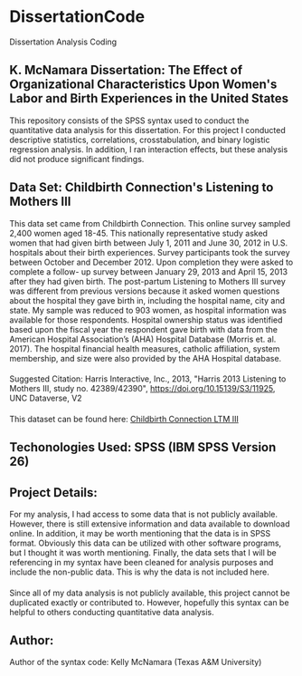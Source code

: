 # DissertationCode
Dissertation Analysis Coding
## K. McNamara Dissertation: The Effect of Organizational Characteristics Upon Women's Labor and Birth Experiences in the United States
This repository consists of the SPSS syntax used to conduct the quantitative data analysis for this dissertation. For this project I conducted descriptive statistics, correlations, crosstabulation, and binary logistic regression analysis. In addition, I ran interaction effects, but these analysis did not produce significant findings.
## Data Set: Childbirth Connection's Listening to Mothers III
This data set came from Childbirth Connection. This online survey sampled 2,400 women aged 18-45. This nationally representative study asked women that had given birth between July 1, 2011 and June 30, 2012 in U.S. hospitals about their birth experiences. Survey participants took the survey between October and December 2012. Upon completion they were asked to complete a follow- up survey between January 29, 2013 and April 15, 2013 after they had given birth. The post-partum Listening to Mothers III survey was different from previous versions because it asked women questions about the hospital they gave birth in, including the hospital name, city and state. My sample was reduced to 903 women, as hospital information was available for those respondents. Hospital ownership status was identified based upon the fiscal year the respondent gave birth with data from the American Hospital Association’s (AHA) Hospital Database (Morris et. al. 2017). The hospital financial health measures, catholic affiliation, system membership, and size were also provided by the AHA Hospital database.
####
Suggested Citation: Harris Interactive, Inc., 2013, "Harris 2013 Listening to Mothers III, study no. 42389/42390", https://doi.org/10.15139/S3/11925, UNC Dataverse, V2
####
This dataset can be found here: [Childbirth Connection LTM III](https://dataverse.unc.edu/dataset.xhtml?persistentId=doi:10.15139/S3/11925&studyListingIndex=0_18875299f82a36fd0aae67b748c3)
####
## Techonologies Used: SPSS (IBM SPSS Version 26)
####
## Project Details:
For my analysis, I had access to some data that is not publicly available. However, there is still extensive information and data available to download online. In addition, it may be worth mentioning that the data is in SPSS format. Obviously this data can be utilized with other software programs, but I thought it was worth mentioning. Finally, the data sets that I will be referencing in my syntax have been cleaned for analysis purposes and include the non-public data. This is why the data is not included here.
####
Since all of my data analysis is not publicly available, this project cannot be duplicated exactly or contributed to. However, hopefully this syntax can be helpful to others conducting quantitative data analysis.
####
## Author:
Author of the syntax code: Kelly McNamara (Texas A&M University)
####
##
